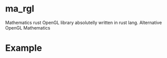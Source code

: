 # ma_rgl

Mathematics rust OpenGL library absolutelly written in rust lang. Alternative OpenGL Mathematics

# Example

